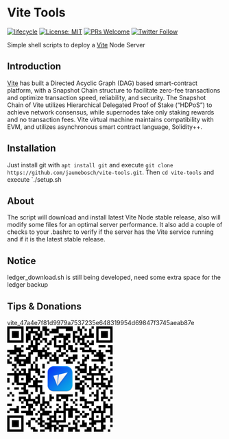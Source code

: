 
# Vite Tools
<!-- badges: start -->
[![lifecycle](https://img.shields.io/badge/lifecycle-stable-brightgreen.svg)](https://www.tidyverse.org/lifecycle/#stable)
[![License: MIT](https://img.shields.io/badge/License-MIT-blue.svg)](https://opensource.org/licenses/MIT)
[![PRs Welcome](https://img.shields.io/badge/PRs-welcome-brightgreen.svg?style=flat-square)](http://makeapullrequest.com)
[![Twitter Follow](https://img.shields.io/twitter/follow/jaumebosch.svg?style=social)](https://twitter.com/jaumebosch)
<!-- badges: end -->
Simple shell scripts to deploy a [Vite](https://www.vite.org/) Node Server

## Introduction
[Vite](https://vite.org) has built a Directed Acyclic Graph (DAG) based smart-contract platform, with a Snapshot Chain structure to facilitate zero-fee transactions and optimize transaction speed, reliability, and security. The Snapshot Chain of Vite utilizes Hierarchical Delegated Proof of Stake (“HDPoS”) to achieve network consensus, while supernodes take only staking rewards and no transaction fees. Vite virtual machine maintains compatibility with EVM, and utilizes asynchronous smart contract language, Solidity++.

## Installation
Just install git with `apt install git` and execute `git clone https://github.com/jaumebosch/vite-tools.git`. Then `cd vite-tools` and execute `./setup.sh

## About
The script will download and install latest Vite Node stable release, also will modify some files for an optimal server performance. It also add a couple of checks to your .bashrc to verify if the server has the Vite service running and if it is the latest stable release.

## Notice
ledger_download.sh is still being developed, need some extra space for the ledger backup

## Tips & Donations
vite_47a4e7f81d9979a7537235e648319954d69847f3745aeab87e
![Vite QR](qr_vite.png)
